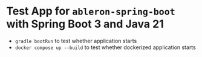 # Test App for `ableron-spring-boot` with Spring Boot 3 and Java 21

* `gradle bootRun` to test whether application starts
* `docker compose up --build` to test whether dockerized application starts
